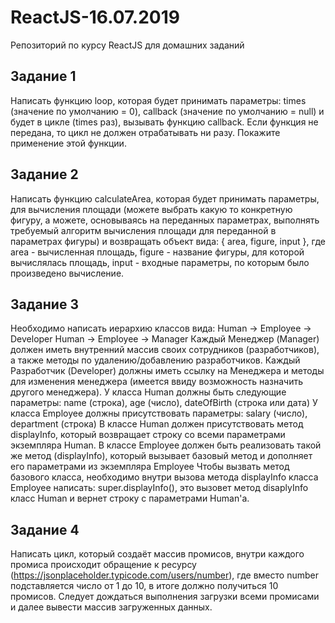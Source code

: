 # ReactJS-16.07.2019
Репозиторий по курсу ReactJS для домашних заданий

## Задание 1
Написать функцию loop, которая будет принимать параметры: times (значение по умолчанию = 0), 
callback (значение по умолчанию = null) и будет в цикле (times раз), вызывать функцию callback. 
Если функция не передана, то цикл не должен отрабатывать ни разу. Покажите применение этой 
функции.

## Задание 2
Написать функцию calculateArea, которая будет принимать параметры, для вычисления площади
(можете выбрать какую то конкретную фигуру, а можете, основываясь на переданных параметрах, 
выполнять требуемый алгоритм вычисления площади для переданной в параметрах фигуры) и возвращать 
объект вида: { area, figure, input }, где area - вычисленная площадь, figure - название фигуры, 
для которой вычислялась площадь, input - входные параметры, по которым было произведено вычисление.

## Задание 3
Необходимо написать иерархию классов вида:
Human -> Employee -> Developer
Human -> Employee -> Manager
Каждый Менеджер (Manager) должен иметь внутренний массив своих сотрудников (разработчиков),
 а также методы по удалению/добавлению разработчиков.
Каждый Разработчик (Developer) должны иметь ссылку на Менеджера и методы для изменения 
менеджера (имеется ввиду возможность назначить другого менеджера).
У класса Human должны быть следующие параметры: name (строка), age (число), dateOfBirth 
(строка или дата)
У класса Employee должны присутствовать параметры: salary (число), department (строка)
В классе Human должен присутствовать метод displayInfo, который возвращает строку со всеми
 параметрами экземпляра Human.
В классе Employee должен быть реализовать такой же метод (displayInfo), который вызывает 
базовый метод и дополняет его параметрами из экземпляра Employee
Чтобы вызвать метод базового класса, необходимо внутри вызова метода displayInfo класса Employee 
написать: super.displayInfo(), это вызовет метод disaplyInfo класс Human и вернет строку с 
параметрами Human'a.

## Задание 4
Написать цикл, который создаёт массив промисов, внутри каждого промиса происходит 
обращение к ресурсу (https://jsonplaceholder.typicode.com/users/number), где вместо 
number подставляется число от 1 до 10, в итоге должно получиться 10 промисов. Следует 
дождаться выполнения загрузки всеми промисами и далее вывести массив загруженных данных.


